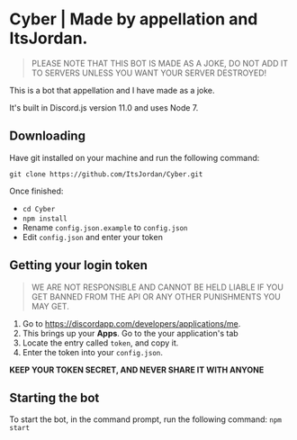 # Cyber | Made by appellation and ItsJordan.
> PLEASE NOTE THAT THIS BOT IS MADE AS A JOKE, DO NOT ADD IT TO SERVERS UNLESS YOU WANT YOUR SERVER DESTROYED!


This is a bot that appellation and I have made as a joke. 

It's built in Discord.js version 11.0 and uses Node 7.

## Downloading

Have git installed on your machine and run the following command:

`git clone https://github.com/ItsJordan/Cyber.git`

Once finished: 

- `cd Cyber`
- `npm install`
- Rename `config.json.example` to `config.json`
- Edit `config.json` and enter your token

## Getting your login token

> WE ARE NOT RESPONSIBLE AND CANNOT BE HELD LIABLE IF YOU GET BANNED FROM THE API OR ANY OTHER PUNISHMENTS YOU MAY GET.

1. Go to https://discordapp.com/developers/applications/me.
2. This brings up your **Apps**. Go to the your application's tab
3. Locate the entry called `token`, and copy it.
4. Enter the token into your `config.json`.

**KEEP YOUR TOKEN SECRET, AND NEVER SHARE IT WITH ANYONE**

## Starting the bot

To start the bot, in the command prompt, run the following command:
`npm start`
